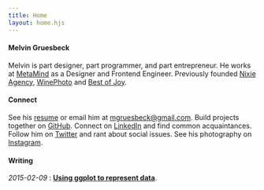 ```yaml
---
title: Home
layout: home.hjs
---
```

#### **Melvin Gruesbeck**
Melvin is part designer, part programmer, and part entrepreneur. He works at <a href="http://www.metamind.io" target="_blank">MetaMind</a> as a Designer and Frontend Engineer.
Previously founded <a href="http://www.nixieagency.com" target="_blank">Nixie Agency</a>, <a href="http://www.winephoto.co" target="_blank">WinePhoto</a> and <a href="http://www.bestofjoy.com" target="_blank">Best of Joy</a>. 

#### **Connect**
See his <a href="https://drive.google.com/file/d/0B2_HQe9m7KmEODRkZTRoUXJOSU0/view?usp=sharing" target="_blank">resume</a> or email him at <a href="mailto:mgruesbeck@gmail.com">mgruesbeck@gmail.com</a>. Build projects together on <a href="http://www.github.com/mgruesbeck" target="_blank">GitHub</a>.
Connect on <a href="https://www.linkedin.com/in/melvingruesbeck" target="_blank">LinkedIn</a> and find common acquaintances. 
Follow him on <a href="https://twitter.com/melvingruesbeck" target="_blank">Twitter</a> and rant about social issues.
See his photography on <a href="https://www.instagram.com/melvingruesbeck" target="_blank">Instagram</a>.

#### **Writing**
*2015-02-09* : 
**[Using ggplot to represent data](https://github.com/mgruesbeck/learn-R-for-statistical-computing)**.
